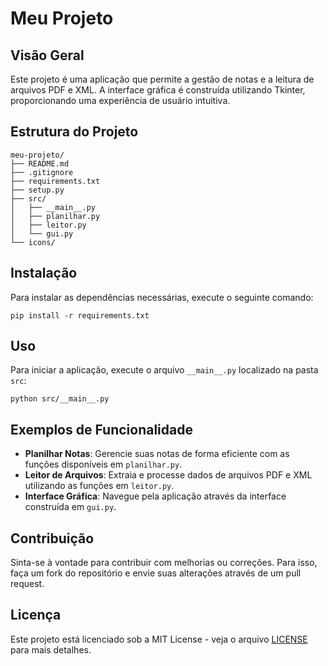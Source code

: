 # Meu Projeto

## Visão Geral
Este projeto é uma aplicação que permite a gestão de notas e a leitura de arquivos PDF e XML. A interface gráfica é construída utilizando Tkinter, proporcionando uma experiência de usuário intuitiva.

## Estrutura do Projeto
```
meu-projeto/
├── README.md
├── .gitignore
├── requirements.txt
├── setup.py
├── src/
│   ├── __main__.py
│   ├── planilhar.py
│   ├── leitor.py
│   └── gui.py
└── icons/
```

## Instalação
Para instalar as dependências necessárias, execute o seguinte comando:

```
pip install -r requirements.txt
```


## Uso
Para iniciar a aplicação, execute o arquivo `__main__.py` localizado na pasta `src`:

```
python src/__main__.py
```

## Exemplos de Funcionalidade
- **Planilhar Notas**: Gerencie suas notas de forma eficiente com as funções disponíveis em `planilhar.py`.
- **Leitor de Arquivos**: Extraia e processe dados de arquivos PDF e XML utilizando as funções em `leitor.py`.
- **Interface Gráfica**: Navegue pela aplicação através da interface construída em `gui.py`.

## Contribuição
Sinta-se à vontade para contribuir com melhorias ou correções. Para isso, faça um fork do repositório e envie suas alterações através de um pull request.

## Licença
Este projeto está licenciado sob a MIT License - veja o arquivo [LICENSE](LICENSE) para mais detalhes.
